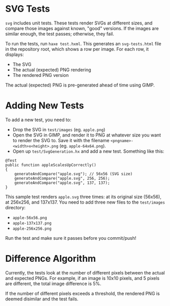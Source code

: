 # SVG Tests

`svg` includes unit tests. These tests render SVGs at different sizes, and compare those images against known, "good" versions. If the images are similar enough, the test passes; otherwise, they fail.

To run the tests, run `haxe test.hxml`. This generates an `svg-tests.html` file in the repository root, which shows a row per image. For each row, it displays:
- The SVG
- The actual (expected) PNG rendering
- The rendered PNG version

The actual (expected) PNG is pre-generated ahead of time using GIMP.

# Adding New Tests

To add a new test, you need to:

- Drop the SVG in `test/images` (eg. `apple.png`)
- Open the SVG in GIMP, and render it to PNG at whatever size you want to render the SVG to. Save it with the filename `<pngname>-<width>x<height>.png` (eg. `apple-64x64.png`).
- Open up `test/SvgGeneration.hx` and add a new test. Something like this:

```
@Test
public function appleScalesUpCorrectly()
{
    generateAndCompare("apple.svg"); // 56x56 (SVG size)
    generateAndCompare("apple.svg", 256, 256);
    generateAndCompare("apple.svg", 137, 137);
}
```

This sample test renders `apple.svg` three times: at its original size (56x56), at 256x256, and 137x137. You need to add three new files to the `test/images` directory:
- `apple-56x56.png`
- `apple-137x137.png`
- `apple-256x256.png`

Run the test and make sure it passes before you commit/push!

# Difference Algorithm

Currently, the tests look at the number of different pixels between the actual and expected PNGs. For example, if an image is 10x10 pixels, and 5 pixels are different, the total image difference is 5%.

If the number of different pixels exceeds a threshold, the rendered PNG is deemed disimilar and the test fails.